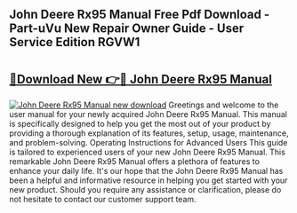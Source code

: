 ## John Deere Rx95 Manual Free Pdf Download - Part-uVu New Repair Owner Guide - User Service Edition RGVW1

# <h2><a href="http://bc94978.oget.top/?id=John+Deere+Rx95+Manual">🔗Download New 👉🔴 John Deere Rx95 Manual</a></h2>

[![John Deere Rx95 Manual new download](https://i.imgur.com/5g1atiW.png)](http://bc94978.oget.top/?id=John+Deere+Rx95+Manual)
Greetings and welcome to the user manual for your newly acquired John Deere Rx95 Manual. This manual is specifically designed to help you get the most out of your product by providing a thorough explanation of its features, setup, usage, maintenance, and problem-solving. Operating Instructions for Advanced Users This guide is tailored to experienced users of your new John Deere Rx95 Manual. This remarkable John Deere Rx95 Manual offers a plethora of features to enhance your daily life. It's our hope that the John Deere Rx95 Manual has been a helpful and informative resource in helping you get started with your new product. Should you require any assistance or clarification, please do not hesitate to contact our customer support team.
